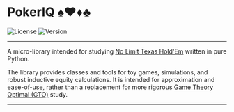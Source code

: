 # PokerIQ ♠♥♦♣
![License](https://img.shields.io/badge/license-Apache%202.0-blue)
![Version](https://img.shields.io/badge/version-0.1.0-blue)
***
A micro-library intended for studying [No Limit Texas Hold'Em](https://thelodgepokerclub.com/no-limit-texas-holdem-rules-beginners-guide/) written in pure Python. 

The library provides classes and tools for toy games, simulations, and robust inductive equity calculations. It is intended for approximation and ease-of-use, rather than a replacement for more rigorous [Game Theory Optimal (GTO)](https://blog.gtowizard.com/what-is-gto-in-poker/) study.
***

